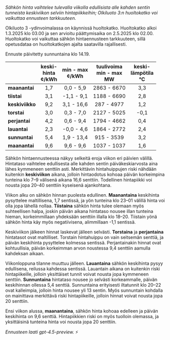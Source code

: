 *Sähkön hinta vaihtelee tulevalla viikolla edullisista alle kahden sentin tunneista keskiviikon selviin hintapiikkeihin; Olkiluoto 3:n huoltokatko voi vaikuttaa ennusteen tarkkuuteen.*

Olkiluoto 3 -ydinvoimalassa on käynnissä huoltokatko. Huoltokatko alkoi 1.3.2025 klo 03.00 ja sen arvioitu päättymisaika on 2.5.2025 klo 02.00. Huoltokatko voi vaikuttaa sähkön hintaennusteen tarkkuuteen, sillä opetusdataa on huoltokatkojen ajalta saatavilla rajallisesti.

Ennuste päivitetty sunnuntaina klo 14.19.

|             | keski-<br>hinta<br>¢/kWh | min - max<br>¢/kWh | tuulivoima<br>min - max<br>MW | keski-<br>lämpötila<br>°C |
|:------------|:------------------------:|:------------------:|:---------------------------:|:--------------------------:|
| **maanantai**  |           1,7            |     0,0 - 5,9      |        2863 - 6670         |            3,3             |
| **tiistai**    |           3,1            |    -1,1 - 9,1      |        1188 - 6690         |            2,8             |
| **keskiviikko**|           9,2            |     3,1 - 16,6     |         287 - 4977         |            1,2             |
| **torstai**    |           3,0            |     0,3 - 7,0      |        2127 - 5025         |           -0,1             |
| **perjantai**  |           4,2            |     0,6 - 9,4      |        1794 - 4662         |            0,4             |
| **lauantai**   |           2,3            |    -0,0 - 4,6      |        1864 - 2772         |            2,4             |
| **sunnuntai**  |           5,4            |     1,9 - 13,4     |         915 - 3539         |            3,2             |
| **maanantai**  |           9,6            |     9,6 - 9,6      |        1037 - 1037         |            1,6             |

Sähkön hintaennusteessa näkyy selkeitä eroja viikon eri päivien välillä. Hintataso vaihtelee edullisesta alle kahden sentin päiväkeskiarvosta aina lähes kymmeneen senttiin asti. Merkittävin hintahuippujen riski nähdään kuitenkin **keskiviikon** aikana, jolloin hintaodotus kohoaa päivän korkeimpina tunteina klo 7–9 välisenä aikana 16,6 senttiin. Todellinen hintapiikki voi nousta jopa 20–40 senttiin kyseisenä ajankohtana.

Viikon alku on sähkön hinnan puolesta edullinen. **Maanantaina** keskihinta pysyttelee maltillisena, 1,7 sentissä, ja yön tunteina klo 23–01 välillä hinta voi olla jopa lähellä nollaa. **Tiistaina** sähkön hinta tulee olemaan myös suhteellisen halpa, joskin päivän aikana hintataso nousee illan tunteina hieman, korkeimmillaan yhdeksään senttiin illalla klo 18–20. Tiistain yönä sähkön hinta käy myös negatiivisena, alimmillaan -1,1 sentissä.

Keskiviikon jälkeen hinnat laskevat jälleen selvästi. **Torstaina** ja **perjantaina** hintatasot ovat maltilliset. Torstain hintahuippu on vain seitsemän senttiä, ja päivän keskihinta pysyttelee kolmessa sentissä. Perjantainakin hinnat ovat kohtuullisia, päivän korkeimman arvon noustessa 9,4 senttiin aamulla kahdeksan aikaan.

Viikonloppuna tilanne muuttuu jälleen. **Lauantaina** sähkön keskihinta pysyy edullisena, reilussa kahdessa sentissä. Lauantain aikana on kuitenkin riski hintapiikeille, jolloin yksittäiset tunnit voivat nousta jopa kymmeneen senttiin. **Sunnuntaina** hintataso nousee jo selvästi korkeammalle, päivän keskihinnan ollessa 5,4 senttiä. Sunnuntaina erityisesti iltatunnit klo 20–22 ovat kalleimpia, jolloin hinta nousee yli 13 sentin. Myös sunnuntain kohdalla on mainittava merkittävä riski hintapiikeille, jolloin hinnat voivat nousta jopa 20 senttiin.

Ensi viikon alussa, **maanantaina**, sähkön hinta kohoaa edelleen ja päivän keskihinta on 9,6 senttiä. Hintapiikkien riski on myös tuolloin olemassa, ja yksittäisinä tunteina hinta voi nousta jopa 20 senttiin.

*Ennusteen laati gpt-4.5-preview.* ⚡
